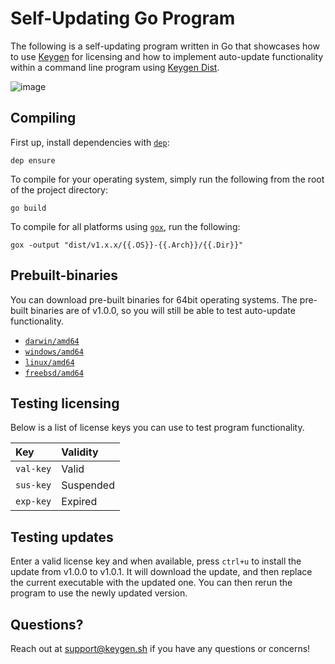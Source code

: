 # Self-Updating Go Program
The following is a self-updating program written in Go that showcases how
to use [Keygen](https://keygen.sh) for licensing and how to implement
auto-update functionality within a command line program using [Keygen Dist](https://keygen.sh/distribution).

![image](https://user-images.githubusercontent.com/6979737/46363169-e0187400-c637-11e8-82df-06a58823b7fe.png)

## Compiling

First up, install dependencies with [`dep`](https://github.com/golang/dep):
```
dep ensure
```

To compile for your operating system, simply run the following from the root of the project directory:
```
go build
```

To compile for all platforms using [`gox`](https://github.com/mitchellh/gox), run the following:
```
gox -output "dist/v1.x.x/{{.OS}}-{{.Arch}}/{{.Dir}}"
```

## Prebuilt-binaries

You can download pre-built binaries for 64bit operating systems. The pre-built binaries are of v1.0.0, so you will still be able to test auto-update functionality.

- [`darwin/amd64`](https://dist.keygen.sh/v1/1fddcec8-8dd3-4d8d-9b16-215cac0f9b52/2d130468-27aa-4c41-b064-18fc6b3046d9/releases/darwin-amd64/v1.0.0.zip?key=val-key)
- [`windows/amd64`](https://dist.keygen.sh/v1/1fddcec8-8dd3-4d8d-9b16-215cac0f9b52/2d130468-27aa-4c41-b064-18fc6b3046d9/releases/windows-amd64/v1.0.0.zip?key=val-key)
- [`linux/amd64`](https://dist.keygen.sh/v1/1fddcec8-8dd3-4d8d-9b16-215cac0f9b52/2d130468-27aa-4c41-b064-18fc6b3046d9/releases/linux-amd64/v1.0.0.zip?key=val-key)
- [`freebsd/amd64`](https://dist.keygen.sh/v1/1fddcec8-8dd3-4d8d-9b16-215cac0f9b52/2d130468-27aa-4c41-b064-18fc6b3046d9/releases/freebsd-amd64/v1.0.0.zip?key=val-key)

## Testing licensing

Below is a list of license keys you can use to test program functionality.

| Key       | Validity  |
|:----------|:----------|
| `val-key` | Valid     |
| `sus-key` | Suspended |
| `exp-key` | Expired   |

## Testing updates

Enter a valid license key and when available, press `ctrl+u` to install the
update from v1.0.0 to v1.0.1. It will download the update, and then replace
the current executable with the updated one. You can then rerun the program
to use the newly updated version.

## Questions?

Reach out at [support@keygen.sh](mailto:support@keygen.sh) if you have any
questions or concerns!
